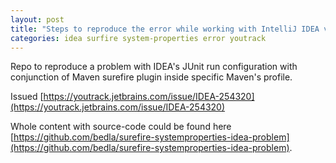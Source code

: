 ```yaml
---
layout: post
title: "Steps to reproduce the error while working with IntelliJ IDEA vs. surefire Maven plugin vs. Maven profile"
categories: idea surfire system-properties error youtrack
---
```


Repo to reproduce a problem with IDEA's JUnit run configuration with conjunction of Maven surefire plugin inside specific Maven's profile.

Issued [https://youtrack.jetbrains.com/issue/IDEA-254320](https://youtrack.jetbrains.com/issue/IDEA-254320)

Whole content with source-code could be found here [https://github.com/bedla/surefire-systemproperties-idea-problem](https://github.com/bedla/surefire-systemproperties-idea-problem).
